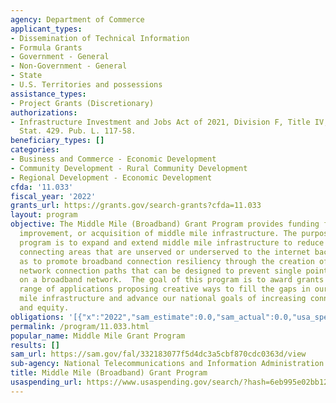 ```yaml
---
agency: Department of Commerce
applicant_types:
- Dissemination of Technical Information
- Formula Grants
- Government - General
- Non-Government - General
- State
- U.S. Territories and possessions
assistance_types:
- Project Grants (Discretionary)
authorizations:
- Infrastructure Investment and Jobs Act of 2021, Division F, Title IV, 60401. 135
  Stat. 429. Pub. L. 117-58.
beneficiary_types: []
categories:
- Business and Commerce - Economic Development
- Community Development - Rural Community Development
- Regional Development - Economic Development
cfda: '11.033'
fiscal_year: '2022'
grants_url: https://grants.gov/search-grants?cfda=11.033
layout: program
objective: The Middle Mile (Broadband) Grant Program provides funding for the construction,
  improvement, or acquisition of middle mile infrastructure. The purpose of the grant
  program is to expand and extend middle mile infrastructure to reduce the cost of
  connecting areas that are unserved or underserved to the internet backbone, as well
  as to promote broadband connection resiliency through the creation of alternative
  network connection paths that can be designed to prevent single points of failure
  on a broadband network.  The goal of this program is to award grants to a broad
  range of applications proposing creative ways to fill the gaps in our nation’s middle
  mile infrastructure and advance our national goals of increasing connectivity, affordability,
  and equity.
obligations: '[{"x":"2022","sam_estimate":0.0,"sam_actual":0.0,"usa_spending_actual":0.0},{"x":"2023","sam_estimate":930021354.0,"sam_actual":0.0,"usa_spending_actual":88896493.83},{"x":"2024","sam_estimate":49976671.0,"sam_actual":0.0,"usa_spending_actual":-2967524.6}]'
permalink: /program/11.033.html
popular_name: Middle Mile Grant Program
results: []
sam_url: https://sam.gov/fal/332183077f5d4dc3a5cbf870cdc0363d/view
sub-agency: National Telecommunications and Information Administration
title: Middle Mile (Broadband) Grant Program
usaspending_url: https://www.usaspending.gov/search/?hash=6eb995e02bb12324be7be91e629de4c4
---
```

